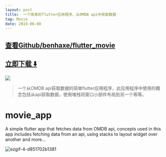 ```yaml
---
layout: post
title:  一个简单的flutter应用程序，从OMDB api中获取数据
tag: Movie
date: 2019-06-08
---
```


 

## [查看Github/benhaxe/flutter_movie](http://github.com/benhaxe/flutter_movie)
## [立即下载 ️⬇️ ](https://codeload.github.com/benhaxe/flutter_movie/zip/master) 


 
![](https://flutterawesome.com/content/images/2018/12/movie_app.jpg)
 
>
> 一个从OMDB api获取数据的简单flutter应用程序，此应用程序中使用的概念包括从api获取数据，使用堆栈将窗口小部件布局到另一个等等。
>

 
# movie_app

A simple flutter app that fetches data from OMDB api, concepts used in this app includes fetching data from an api, using stacks to layout widget over another and more...

![ezgif-4-d851702b1381](https://user-images.githubusercontent.com/29415606/50543888-4cc5ef00-0be4-11e9-8af6-d97c899b0056.gif)

